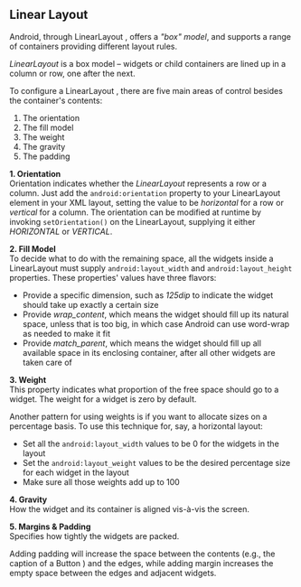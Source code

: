 ## Linear Layout

Android, through LinearLayout , offers a *"box" model*, and
supports a range of containers providing different layout rules.

*LinearLayout* is a box model – widgets or child containers
are lined up in a column or row, one after the next.

To configure a LinearLayout , there are five main areas of control besides the container's contents: 
1. The orientation
2. The fill model
3. The  weight
4. The gravity
5. The padding

**1. Orientation**\
Orientation indicates whether the *LinearLayout* represents a row or a
column. Just add the `android:orientation` property to your LinearLayout
element in your XML layout, setting the value to be *horizontal* for a row or *vertical* for a column. The orientation can be modified at runtime by invoking `setOrientation()` on the LinearLayout, supplying it either *HORIZONTAL* or *VERTICAL*.

**2. Fill Model**\
To decide what to do with the remaining space, all the widgets inside a LinearLayout must supply `android:layout_width` and `android:layout_height` properties. These properties' values have three flavors:
- Provide a specific dimension, such as *125dip* to indicate the
widget should take up exactly a certain size
- Provide *wrap_content*, which means the widget should fill
up its natural space, unless that is too big, in which case Android
can use word-wrap as needed to make it fit
- Provide *match_parent*, which means the widget should fill up
all available space in its enclosing container, after all other widgets
are taken care of

**3. Weight**\
This property indicates what proportion of the free space should go to a widget. The weight for a widget is zero by default.

Another pattern for using weights is if you want to allocate sizes on a
percentage basis. To use this technique for, say, a horizontal layout:
- Set all the `android:layout_width` values to be 0 for the widgets in the
layout
- Set the `android:layout_weight` values to be the desired percentage
size for each widget in the layout
- Make sure all those weights add up to 100

**4. Gravity**\
How the widget and its container is aligned vis-à-vis the screen.

**5. Margins & Padding**\
Specifies how tightly the widgets are packed.

Adding padding will increase the space between the contents (e.g., the caption of a Button ) and the edges, while adding margin increases the empty space between the edges and adjacent widgets.

